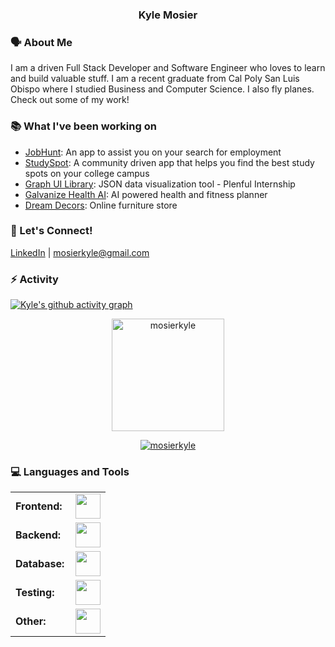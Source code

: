 <h3 align="center">Kyle Mosier</h3>

### 🗣️ About Me
I am a driven Full Stack Developer and Software Engineer who loves to learn and build valuable stuff. I am a recent graduate from Cal Poly San Luis Obispo where I studied Business and Computer Science. I also fly planes. Check out some of my work! 

### 📚 What I've been working on
- [JobHunt](https://github.com/mosierkyle/study-spot): An app to assist you on your search for employment
- [StudySpot](https://github.com/mosierkyle/study-spot): A community driven app that helps you find the best study spots on your college campus
- [Graph UI Library](https://github.com/mosierkyle/Graph_UI_LIbrary): JSON data visualization tool - Plenful Internship 
- [Galvanize Health AI](https://github.com/mosierkyle/galvanize-health-ai): AI powered health and fitness planner
- [Dream Decors](https://github.com/mosierkyle/dream-decors): Online furniture store

### 💬 Let's Connect!
[LinkedIn](https://www.linkedin.com/in/kylemosier/) | mosierkyle@gmail.com

### ⚡ Activity
[![Kyle's github activity graph](https://github-readme-activity-graph.vercel.app/graph?username=mosierkyle&bg_color=100f0f&color=4c5e9e&line=4c569e&point=403e41&area=true&hide_border=true)](https://github.com/mosierkyle/)
<div align="center">
  <a href="https://github.com/mosierkyle">
    <img height="180em" src="https://github-readme-stats.vercel.app/api/top-langs?username=mosierkyle&show_icons=true&locale=en&layout=compact&theme=tokyonight" alt="mosierkyle"/>
  </a>
</div>
<p align="center">
  <a href="https://github.com/mosierkyle">
    <img src="https://github-readme-streak-stats.herokuapp.com/?user=mosierkyle&&theme=tokyonight" alt="mosierkyle" />
  </a>
</p>

<h3 align="left">💻 Languages and Tools</h3>

<table >
  <tr>
        <td style="font-weight: bold; padding-right: 10px; vertical-align: center;">Frontend:</td>
        <td><img height="40" src="https://skillicons.dev/icons?i=js,ts,react,nextjs,html,css,figma"/></td>
    </tr>
    <tr>
        <td style="font-weight: bold; padding-right: 10px; vertical-align: center; border: none;">Backend:</td>
        <td><img height="40" src="https://skillicons.dev/icons?i=py,nodejs,django,express,vite,prisma"/></td>
    </tr>
    <tr>
        <td style="font-weight: bold; padding-right: 10px; vertical-align: center; border: none;">Database:</td>
        <td><img height="40" src="https://skillicons.dev/icons?i=postgresql,mongodb,vercel"/></td>
    </tr>
    <tr>
        <td style="font-weight: bold; padding-right: 10px; vertical-align: center; border: none;">Testing:</td>
        <td><img height="40" src="https://skillicons.dev/icons?i=cypress,jest,pytest,"/></td>
    </tr>
    <tr>
        <td style="font-weight: bold; padding-right: 10px; vertical-align: center; border: none;">Other:</td>
        <td><img height="40" src="https://skillicons.dev/icons?i=aws,git,github,npm,vscode,webpack,webflow"/></td>
    </tr>
</table>

<!--
**mosierkyle/mosierkyle** is a ✨ _special_ ✨ repository because its `README.md` (this file) appears on your GitHub profile.

Here are some ideas to get you started:

- 🔭 I’m currently working on ...
- 🌱 I’m currently learning ...
- 👯 I’m looking to collaborate on ...
- 🤔 I’m looking for help with ...
- 💬 Ask me about ...
- 📫 How to reach me: ...
- 😄 Pronouns: ...
- ⚡ Fun fact: ...
-->
